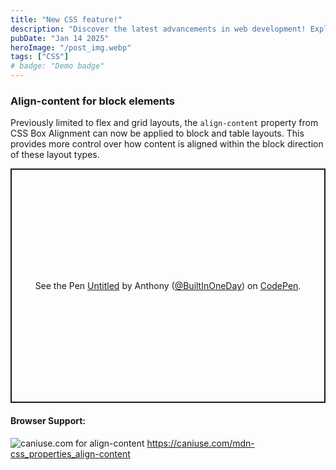 ```yaml
---
title: "New CSS feature!"
description: "Discover the latest advancements in web development! Explore the coolest new features for HTML and CSS programmers, including the official CSS logo."
pubDate: "Jan 14 2025"
heroImage: "/post_img.webp"
tags: ["CSS"]
# badge: "Demo badge"
---
```


### Align-content for block elements
Previously limited to flex and grid layouts, the ````align-content```` property from CSS Box Alignment can now be applied to block and table layouts. This provides more control over how content is aligned within the block direction of these layout types.

<p class="codepen" data-height="375" data-default-tab="css,result" data-slug-hash="qEWVQXr" data-pen-title="Untitled" data-user="BuiltInOneDay" style="height: 375px; box-sizing: border-box; display: flex; align-items: center; justify-content: center; border: 2px solid; margin: 1em 0; padding: 1em;">
  <span>See the Pen <a href="https://codepen.io/BuiltInOneDay/pen/qEWVQXr">
  Untitled</a> by Anthony (<a href="https://codepen.io/BuiltInOneDay">@BuiltInOneDay</a>)
  on <a href="https://codepen.io">CodePen</a>.</span>
</p>
<script async src="https://public.codepenassets.com/embed/index.js"></script>

#### Browser Support:
![caniuse.com for align-content](/caniuse-align-content.png)
<a href="https://caniuse.com/mdn-css_properties_align-content" target="blank">https://caniuse.com/mdn-css_properties_align-content<a>